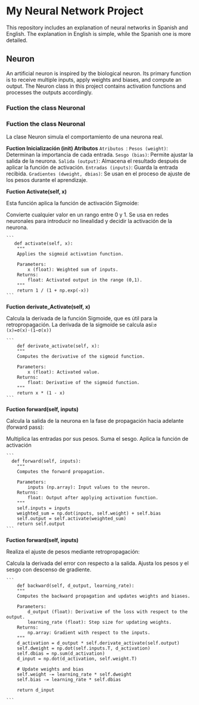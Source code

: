 # My Neural Network Project

This repository includes an explanation of neural networks in Spanish and English. The explanation in English is simple, while the Spanish one is more detailed.

## Neuron 

An artificial neuron is inspired by the biological neuron. Its primary function is to receive multiple inputs, apply weights and biases, and compute an output. The Neuron class in this project contains activation functions and processes the outputs accordingly.

### Fuction the class Neuronal 

### Fuction the class Neuronal 

La clase Neuron simula el comportamiento de una neurona real.

**Fuction Inicialización (__init__) Atributos**
    `Atributos `:
    `Pesos (weight)`: Determinan la importancia de cada entrada.
    `Sesgo (bias)`: Permite ajustar la salida de la neurona.
    `Salida (output)`: Almacena el resultado después de aplicar la función de activación.
    `Entradas (inputs)`: Guarda la entrada recibida.
    `Gradientes (dweight, dbias)`: Se usan en el proceso de ajuste de los pesos durante el aprendizaje.

**Fuction Activate(self, x)**
    
Esta función aplica la función de activación Sigmoide:

Convierte cualquier valor en un rango entre 0 y 1.
Se usa en redes neuronales para introducir no linealidad y decidir la activación de la neurona.

    ```
       def activate(self, x):
        """
        Applies the sigmoid activation function.
        
        Parameters:
            x (float): Weighted sum of inputs.
        Returns:
            float: Activated output in the range (0,1).
        """
        return 1 / (1 + np.exp(-x))
    ```
**Fuction derivate_Activate(self, x)**
    
Calcula la derivada de la función Sigmoide, que es útil para la retropropagación.
La derivada de la sigmoide se calcula así:`σ (x)=σ(x)⋅(1−σ(x)) `
    
    ```
        def derivate_activate(self, x):
        """
        Computes the derivative of the sigmoid function.
        
        Parameters:
            x (float): Activated value.
        Returns:
            float: Derivative of the sigmoid function.
        """
        return x * (1 - x)
    ```
**Fuction forward(self, inputs)**
    
Calcula la salida de la neurona en la fase de propagación hacia adelante (forward pass):

Multiplica las entradas por sus pesos.
Suma el sesgo.
Aplica la función de activación

    ```
      def forward(self, inputs):
        """
        Computes the forward propagation.
        
        Parameters:
            inputs (np.array): Input values to the neuron.
        Returns:
            float: Output after applying activation function.
        """
        self.inputs = inputs
        weighted_sum = np.dot(inputs, self.weight) + self.bias
        self.output = self.activate(weighted_sum)
        return self.output
    ```
**Fuction forward(self, inputs)**
    
Realiza el ajuste de pesos mediante retropropagación:

Calcula la derivada del error con respecto a la salida.
Ajusta los pesos y el sesgo con descenso de gradiente.

    ```
        def backward(self, d_output, learning_rate):
        """
        Computes the backward propagation and updates weights and biases.
        
        Parameters:
            d_output (float): Derivative of the loss with respect to the output.
            learning_rate (float): Step size for updating weights.
        Returns:
            np.array: Gradient with respect to the inputs.
        """
        d_activation = d_output * self.derivate_activate(self.output)
        self.dweight = np.dot(self.inputs.T, d_activation)
        self.dbias = np.sum(d_activation)
        d_input = np.dot(d_activation, self.weight.T)

        # Update weights and bias
        self.weight -= learning_rate * self.dweight
        self.bias -= learning_rate * self.dbias
        
        return d_input

    ```
